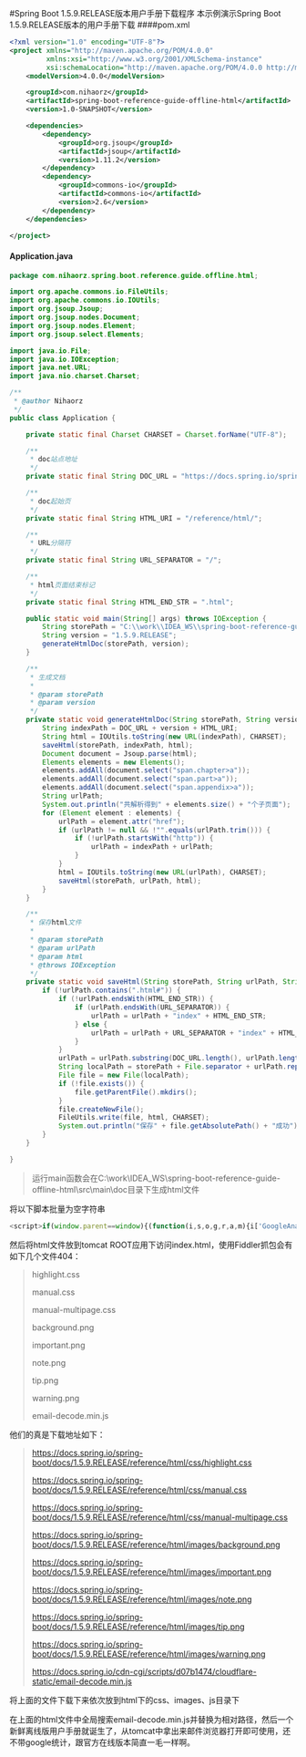 #Spring Boot 1.5.9.RELEASE版本用户手册下载程序
本示例演示Spring Boot 1.5.9.RELEASE版本的用户手册下载
####pom.xml

```xml
<?xml version="1.0" encoding="UTF-8"?>
<project xmlns="http://maven.apache.org/POM/4.0.0"
         xmlns:xsi="http://www.w3.org/2001/XMLSchema-instance"
         xsi:schemaLocation="http://maven.apache.org/POM/4.0.0 http://maven.apache.org/xsd/maven-4.0.0.xsd">
    <modelVersion>4.0.0</modelVersion>

    <groupId>com.nihaorz</groupId>
    <artifactId>spring-boot-reference-guide-offline-html</artifactId>
    <version>1.0-SNAPSHOT</version>

    <dependencies>
        <dependency>
            <groupId>org.jsoup</groupId>
            <artifactId>jsoup</artifactId>
            <version>1.11.2</version>
        </dependency>
        <dependency>
            <groupId>commons-io</groupId>
            <artifactId>commons-io</artifactId>
            <version>2.6</version>
        </dependency>
    </dependencies>

</project>
```



#### Application.java

```java
package com.nihaorz.spring.boot.reference.guide.offline.html;

import org.apache.commons.io.FileUtils;
import org.apache.commons.io.IOUtils;
import org.jsoup.Jsoup;
import org.jsoup.nodes.Document;
import org.jsoup.nodes.Element;
import org.jsoup.select.Elements;

import java.io.File;
import java.io.IOException;
import java.net.URL;
import java.nio.charset.Charset;

/**
 * @author Nihaorz
 */
public class Application {

    private static final Charset CHARSET = Charset.forName("UTF-8");

    /**
     * doc站点地址
     */
    private static final String DOC_URL = "https://docs.spring.io/spring-boot/docs/";

    /**
     * doc起始页
     */
    private static final String HTML_URI = "/reference/html/";

    /**
     * URL分隔符
     */
    private static final String URL_SEPARATOR = "/";

    /**
     * html页面结束标记
     */
    private static final String HTML_END_STR = ".html";

    public static void main(String[] args) throws IOException {
        String storePath = "C:\\work\\IDEA_WS\\spring-boot-reference-guide-offline-html\\src\\main\\doc";
        String version = "1.5.9.RELEASE";
        generateHtmlDoc(storePath, version);
    }

    /**
     * 生成文档
     *
     * @param storePath
     * @param version
     */
    private static void generateHtmlDoc(String storePath, String version) throws IOException {
        String indexPath = DOC_URL + version + HTML_URI;
        String html = IOUtils.toString(new URL(indexPath), CHARSET);
        saveHtml(storePath, indexPath, html);
        Document document = Jsoup.parse(html);
        Elements elements = new Elements();
        elements.addAll(document.select("span.chapter>a"));
        elements.addAll(document.select("span.part>a"));
        elements.addAll(document.select("span.appendix>a"));
        String urlPath;
        System.out.println("共解析得到" + elements.size() + "个子页面");
        for (Element element : elements) {
            urlPath = element.attr("href");
            if (urlPath != null && !"".equals(urlPath.trim())) {
                if (!urlPath.startsWith("http")) {
                    urlPath = indexPath + urlPath;
                }
            }
            html = IOUtils.toString(new URL(urlPath), CHARSET);
            saveHtml(storePath, urlPath, html);
        }
    }

    /**
     * 保存html文件
     *
     * @param storePath
     * @param urlPath
     * @param html
     * @throws IOException
     */
    private static void saveHtml(String storePath, String urlPath, String html) throws IOException {
        if (!urlPath.contains(".html#")) {
            if (!urlPath.endsWith(HTML_END_STR)) {
                if (urlPath.endsWith(URL_SEPARATOR)) {
                    urlPath = urlPath + "index" + HTML_END_STR;
                } else {
                    urlPath = urlPath + URL_SEPARATOR + "index" + HTML_END_STR;
                }
            }
            urlPath = urlPath.substring(DOC_URL.length(), urlPath.length());
            String localPath = storePath + File.separator + urlPath.replace(URL_SEPARATOR, File.separator);
            File file = new File(localPath);
            if (!file.exists()) {
                file.getParentFile().mkdirs();
            }
            file.createNewFile();
            FileUtils.write(file, html, CHARSET);
            System.out.println("保存" + file.getAbsolutePath() + "成功");
        }
    }

}

```



> 运行main函数会在C:\work\IDEA_WS\spring-boot-reference-guide-offline-html\src\main\doc目录下生成html文件

将以下脚本批量为空字符串

```javascript
<script>if(window.parent==window){(function(i,s,o,g,r,a,m){i['GoogleAnalyticsObject']=r;i[r]=i[r]||function(){(i[r].q=i[r].q||[]).push(arguments)},i[r].l=1*new Date();a=s.createElement(o),m=s.getElementsByTagName(o)[0];a.async=1;a.src=g;m.parentNode.insertBefore(a,m)})(window,document,'script','//www.google-analytics.com/analytics.js','ga');ga('create','UA-2728886-23','auto',{'siteSpeedSampleRate':100});ga('send','pageview');}</script>
```

然后将html文件放到tomcat ROOT应用下访问index.html，使用Fiddler抓包会有如下几个文件404：

> highlight.css
>
> manual.css
>
> manual-multipage.css
>
> background.png
>
> important.png
>
> note.png
>
> tip.png
>
> warning.png
>
> email-decode.min.js

他们的真是下载地址如下：

> <https://docs.spring.io/spring-boot/docs/1.5.9.RELEASE/reference/html/css/highlight.css>
>
> <https://docs.spring.io/spring-boot/docs/1.5.9.RELEASE/reference/html/css/manual.css>
>
> <https://docs.spring.io/spring-boot/docs/1.5.9.RELEASE/reference/html/css/manual-multipage.css>
>
> <https://docs.spring.io/spring-boot/docs/1.5.9.RELEASE/reference/html/images/background.png>
>
> <https://docs.spring.io/spring-boot/docs/1.5.9.RELEASE/reference/html/images/important.png>
>
> <https://docs.spring.io/spring-boot/docs/1.5.9.RELEASE/reference/html/images/note.png>
>
> <https://docs.spring.io/spring-boot/docs/1.5.9.RELEASE/reference/html/images/tip.png>
>
> <https://docs.spring.io/spring-boot/docs/1.5.9.RELEASE/reference/html/images/warning.png>
>
> <https://docs.spring.io/cdn-cgi/scripts/d07b1474/cloudflare-static/email-decode.min.js>

将上面的文件下载下来依次放到html下的css、images、js目录下

在上面的html文件中全局搜索email-decode.min.js并替换为相对路径，然后一个新鲜离线版用户手册就诞生了，从tomcat中拿出来邮件浏览器打开即可使用，还不带google统计，跟官方在线版本简直一毛一样啊。
